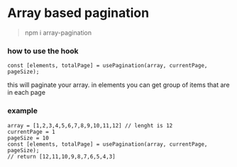 # Array based pagination

> npm i array-pagination

### how to use the hook

```
const [elements, totalPage] = usePagination(array, currentPage, pageSize);
```

this will paginate your array.
in elements you can get group of items that are in each page

### example

```
array = [1,2,3,4,5,6,7,8,9,10,11,12] // lenght is 12
currentPage = 1
pageSize = 10
const [elements, totalPage] = usePagination(array, currentPage, pageSize);
// return [12,11,10,9,8,7,6,5,4,3]
```
